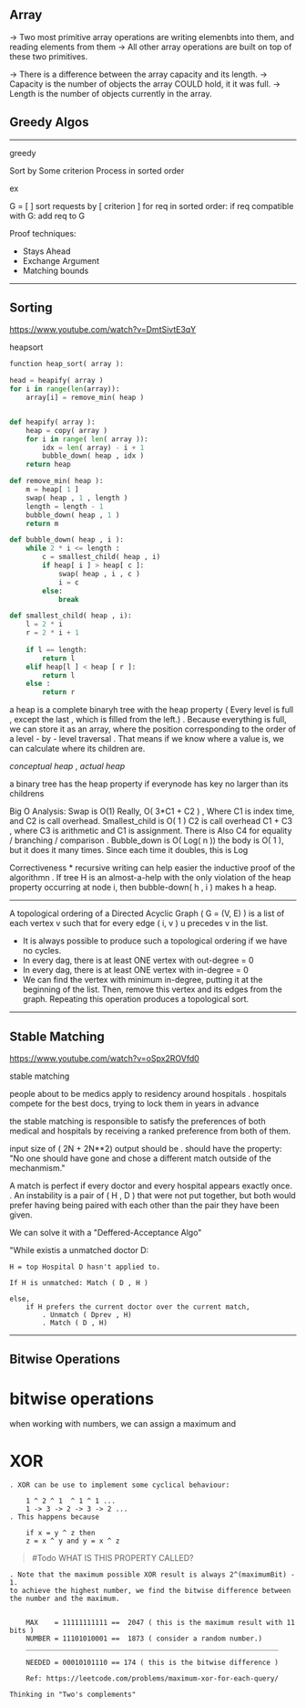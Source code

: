 ## Array

 -> Two most primitive array operations are writing elemenbts into them, and reading elements from them
 -> All other array operations are built on top of these two primitives.

 -> There is a difference between the array capacity and its length.
  -> Capacity is the number of objects the array COULD hold, it it was full.
  -> Length is the number of objects currently in the array.


## Greedy Algos

___

greedy

Sort by Some criterion
Process in sorted order

ex

G = [ ]
sort requests by [ criterion ]
for req in sorted order:
    if req compatible with G:
        add req to G

Proof techniques:

* Stays Ahead
* Exchange Argument
* Matching bounds

___

## Sorting 


<https://www.youtube.com/watch?v=DmtSivtE3qY>

heapsort

```python
function heap_sort( array ):

head = heapify( array )
for i in range(len(array)):
    array[i] = remove_min( heap )


def heapify( array ):
    heap = copy( array )
    for i in range( len( array )):
        idx = len( array) - i + 1
        bubble_down( heap , idx )
    return heap

def remove_min( heap ):
    m = heap[ 1 ]
    swap( heap , 1 , length )
    length = length - 1 
    bubble_down( heap , 1 )
    return m

def bubble_down( heap , i ):
    while 2 * i <= length :
        c = smallest_child( heap , i)
        if heap[ i ] > heap[ c ]:
            swap( heap , i , c )
            i = c
        else:
            break

def smallest_child( heap , i):
    l = 2 * i
    r = 2 * i + 1
    
    if l == length:
        return l
    elif heap[l ] < heap [ r ]:
        return l 
    else :
        return r

```

a heap is a complete binaryh tree with the heap property
    ( Every level is full , except the last , which is filled from the left.)
    . Because everything is full, we can store it as an array, where the position corresponding to the order of a level - by - level traversal
    . That means if we know where a value is, we can calculate where its children are.

*conceptual heap* , *actual heap*

a binary tree has the heap property if everynode has key no larger than its childrens

Big O Analysis:
Swap is O(1)
    Really, O( 3*C1 + C2 ) , Where C1 is index time, and C2 is call overhead.
Smallest_child is O( 1 )
    C2 is call overhead
    C1 + C3 , where C3 is arithmetic and C1 is assignment.
    There is Also C4 for equality / branching / comparison .
Bubble_down is O( Log( n ))
    the body is O( 1 ), but it does it many times.
    Since each time it doubles, this is Log

Correctiveness
    * recursive writing can help easier the inductive proof of the algorithmn .
If tree H is an almost-a-help with the only violation of the heap property occurring at node i, then bubble-down( h , i ) makes h a heap.



____


A topological ordering of a Directed Acyclic Graph ( G = (V, E) ) is a list of each vertex v such that for every edge ( i, v ) u precedes v in the list.

* It is always possible to produce such a topological ordering if we have no cycles.
* In every dag, there is at least ONE vertex with out-degree = 0
* In every dag, there is at least ONE vertex with in-degree = 0
* We can find the vertex with minimum in-degree, putting it at the beginning of the list. Then, remove this vertex and its edges from the graph. Repeating this operation produces a topological sort.

___

## Stable Matching 

<https://www.youtube.com/watch?v=oSpx2ROVfd0>

stable matching

people about to be medics apply to residency around hospitals .
hospitals compete for the best docs, trying to lock them in years in advance

the stable matching is responsible to satisfy the preferences of both medical and hospitals by receiving a ranked preference from both of them.

input size of ( 2N + 2N**2)
output should be
    . should have the property: "No one should have gone and chose a different match outside of the mechanmism."

A match is perfect if every doctor and every hospital appears exactly once.
    . An instability is a pair of ( H , D ) that were not put together, but both would prefer having being paired with each other than the pair they have been given.

We can solve it with a "Deffered-Acceptance Algo"

"While existis a unmatched doctor D:

    H = top Hospital D hasn't applied to. 

    If H is unmatched: Match ( D , H )

    else, 
        if H prefers the current doctor over the current match,
            . Unmatch ( Dprev , H)
            . Match ( D , H)
___


## Bitwise Operations

# bitwise operations

when working with numbers, we can assign a maximum and

# XOR

    . XOR can be use to implement some cyclical behaviour:
        
        1 ^ 2 ^ 1  ^ 1 ^ 1 ... 
        1 -> 3 -> 2 -> 3 -> 2 ...
    . This happens because
     
        if x = y ^ z then
        z = x ^ y and y = x ^ z

> #Todo WHAT IS THIS PROPERTY CALLED?

    . Note that the maximum possible XOR result is always 2^(maximumBit) - 1.
    to achieve the highest number, we find the bitwise difference between the number and the maximum.

                
        MAX    = 11111111111 ==  2047 ( this is the maximum result with 11 bits )
        NUMBER = 11101010001 ==  1873 ( consider a random number.)
        ______________________________________________________________
    
        NEEDED = 00010101110 == 174 ( this is the bitwise difference )

        Ref: https://leetcode.com/problems/maximum-xor-for-each-query/
        
    Thinking in "Two's complements"
